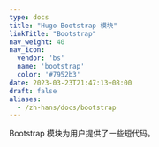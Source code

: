 ```yaml
---
type: docs
title: "Hugo Bootstrap 模块"
linkTitle: "Bootstrap"
nav_weight: 40
nav_icon:
  vendor: 'bs'
  name: 'bootstrap'
  color: '#7952b3'
date: 2023-03-23T21:47:13+08:00
draft: false
aliases:
  - /zh-hans/docs/bootstrap
---
```


Bootstrap 模块为用户提供了一些短代码。
